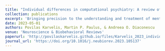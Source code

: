 ```yaml
---
title: "Individual differences in computational psychiatry: A review of current challenges"
collection: publications
excerpt: 'Bringing precision to the understanding and treatment of mental disorders requires instruments for studying clinically relevant individual differences. One promising approach is the development of computational assays: integrating computational models with cognitive tasks to infer latent patient-specific disease processes in brain computations. While recent years have seen many methodological advancements in computational modelling and many cross-sectional patient studies, much less attention has been paid to basic psychometric properties (reliability and construct validity) of the computational measures provided by the assays. In this review, we assess the extent of this issue by examining emerging empirical evidence. We find that many computational measures suffer from poor psychometric properties, which poses a risk of invalidating previous findings and undermining ongoing research efforts using computational assays to study individual (and even group) differences. We provide recommendations for how to address these problems and, crucially, embed them within a broader perspective on key developments that are needed for translating computational assays to clinical practice.'
date: 2023-05-01
authors: Povilas Karvelis, Martin P. Paulus, & Andreea O. Diaconescu 
venue: 'Neuroscience & Biobehavioral Reviews'
paperurl: 'http://povilaskarvelis.github.io/files/Karvelis_2023_individual_differences.pdf'
journal_url: 'https://doi.org/10.1016/j.neubiorev.2023.105137'
---
```

